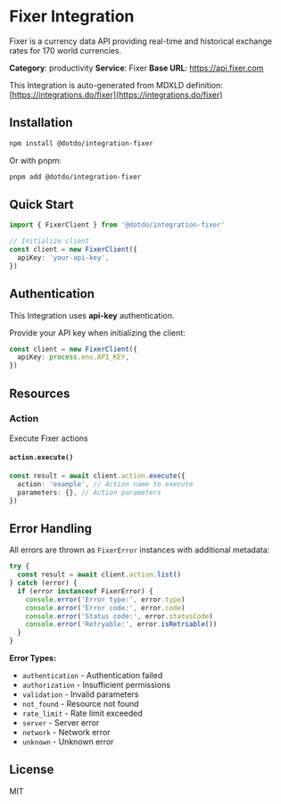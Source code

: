 # Fixer Integration

Fixer is a currency data API providing real-time and historical exchange rates for 170 world currencies.

**Category**: productivity
**Service**: Fixer
**Base URL**: https://api.fixer.com

This Integration is auto-generated from MDXLD definition: [https://integrations.do/fixer](https://integrations.do/fixer)

## Installation

```bash
npm install @dotdo/integration-fixer
```

Or with pnpm:

```bash
pnpm add @dotdo/integration-fixer
```

## Quick Start

```typescript
import { FixerClient } from '@dotdo/integration-fixer'

// Initialize client
const client = new FixerClient({
  apiKey: 'your-api-key',
})
```

## Authentication

This Integration uses **api-key** authentication.

Provide your API key when initializing the client:

```typescript
const client = new FixerClient({
  apiKey: process.env.API_KEY,
})
```

## Resources

### Action

Execute Fixer actions

#### `action.execute()`

```typescript
const result = await client.action.execute({
  action: 'example', // Action name to execute
  parameters: {}, // Action parameters
})
```

## Error Handling

All errors are thrown as `FixerError` instances with additional metadata:

```typescript
try {
  const result = await client.action.list()
} catch (error) {
  if (error instanceof FixerError) {
    console.error('Error type:', error.type)
    console.error('Error code:', error.code)
    console.error('Status code:', error.statusCode)
    console.error('Retryable:', error.isRetriable())
  }
}
```

**Error Types:**

- `authentication` - Authentication failed
- `authorization` - Insufficient permissions
- `validation` - Invalid parameters
- `not_found` - Resource not found
- `rate_limit` - Rate limit exceeded
- `server` - Server error
- `network` - Network error
- `unknown` - Unknown error

## License

MIT

